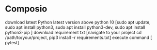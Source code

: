 # Composio
download latest Python latest version above python 10 
[sudo apt update, sudo apt install python3, sudo apt install python3-dev, sudo apt install python3-pip ]
download requirement txt [navigate to your project cd /path/to/your/project, pip3 install -r requirements.txt]
execute command [ pytest]
